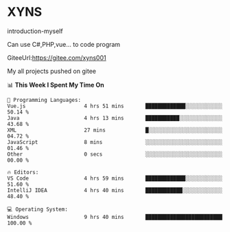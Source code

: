 # XYNS
introduction-myself

Can use C#,PHP,vue... to code program

GiteeUrl:https://gitee.com/xyns001

My all projects pushed on gitee

<!--START_SECTION:waka-->
📊 **This Week I Spent My Time On** 

```text
💬 Programming Languages: 
Vue.js                   4 hrs 51 mins       █████████████░░░░░░░░░░░░   50.14 % 
Java                     4 hrs 13 mins       ███████████░░░░░░░░░░░░░░   43.68 % 
XML                      27 mins             █░░░░░░░░░░░░░░░░░░░░░░░░   04.72 % 
JavaScript               8 mins              ░░░░░░░░░░░░░░░░░░░░░░░░░   01.46 % 
Other                    0 secs              ░░░░░░░░░░░░░░░░░░░░░░░░░   00.00 % 

🔥 Editors: 
VS Code                  4 hrs 59 mins       █████████████░░░░░░░░░░░░   51.60 % 
IntelliJ IDEA            4 hrs 40 mins       ████████████░░░░░░░░░░░░░   48.40 % 

💻 Operating System: 
Windows                  9 hrs 40 mins       █████████████████████████   100.00 % 
```


<!--END_SECTION:waka-->
